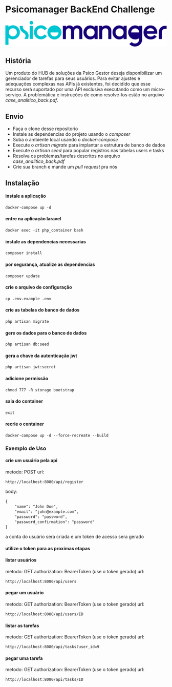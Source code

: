# Psicomanager BackEnd Challenge

![Psicomanager](/logo_psicomanager.png)

## História

Um produto do HUB de soluções da Psico Gestor deseja disponibilizar um gerenciador de tarefas para seus usuários. Para evitar ajustes e adequações complexas nas APIs já existentes, foi decidido que esse recurso será suportado por uma API exclusiva executando como um micro-serviço.
A problemática e instruções de como resolve-los estão no arquivo *case_analitico_back.pdf*.

## Envio

-  Faça o clone desse repositorio
-  Instale as dependencias do projeto usando o *composer*
-  Suba o ambiente local usando o *docker-compose*
-  Execute o *artisan migrate* para implantar a estrutura de banco de dados
-  Execute o *artisan seed* para popular registros nas tabelas users e tasks
-  Resolva os problemas/tarefas descritos no arquivo *case_analitico_back.pdf*
-  Crie sua branch e mande um *pull request* pra nós

## Instalação

#### instale a aplicação

```
docker-compose up -d
```

#### entre na aplicação laravel

```
docker exec -it php_container bash
```

#### instale as dependencias necessarias

```
composer install
```

#### por segurança, atualize as dependencias

```
composer update
```

#### crie o arquivo de configuração

```
cp .env.example .env
```

#### crie as tabelas do banco de dados

```
php artisan migrate
```

#### gere os dados para o banco de dados

```
php artisan db:seed
```

#### gera a chave da autenticação jwt

```
php artisan jwt:secret
```

#### adicione permissão

```
chmod 777 -R storage bootstrap
```

#### saia do container

```
exit
```

#### recrie o container

```
docker-compose up -d --force-recreate --build
```

### Exemplo de Uso

#### crie um usuário pela api

metodo: POST
url:
```
http://localhost:8080/api/register
```
body:
```
{
    "name": "John Doe",
    "email": "john@example.com",
    "password": "password",
    "password_confirmation": "password"
}
```

a conta do usuário sera criada
e um token de acesso sera gerado

#### utilize o token para as proximas etapas

#### listar usuários

metodo: GET
authorization: BearerToken (use o token gerado)
url:
```
http://localhost:8080/api/users
```

#### pegar um usuário

metodo: GET
authorization: BearerToken (use o token gerado)
url:
```
http://localhost:8080/api/users/ID
```

#### listar as tarefas

metodo: GET
authorization: BearerToken (use o token gerado)
url:
```
http://localhost:8080/api/tasks?user_id=9
```

#### pegar uma tarefa

metodo: GET
authorization: BearerToken (use o token gerado)
url:
```
http://localhost:8080/api/tasks/ID
```
